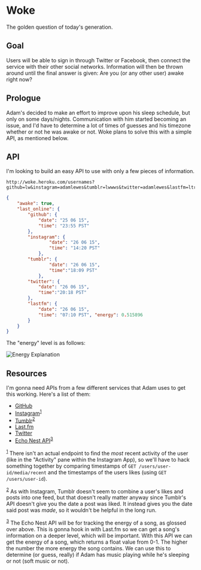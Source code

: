 Woke
====

The golden question of today's generation.

Goal
----
Users will be able to sign in through Twitter or Facebook, then connect the service
with their other social networks. Information will then be thrown around until
the final answer is given: Are you (or any other user) awake right now?

Prologue
----------

Adam's decided to make an effort to improve upon his sleep schedule, but only on some days/nights. Communication with him started becoming an issue, and I'd have to determine
a lot of times of guesses and his timezone whether or not he was awake or not. Woke plans to solve this with a simple API, as mentioned below.

API
---

I'm looking to build an easy API to use with only a few pieces of information.

```
http://woke.heroku.com/usernames?github=lw&instagram=adamlewes&tumblr=lwwws&twitter=adamlewes&lastfm=ltrlly
```

```json
{
	"awake": true,
	"last_online": {
		"github": {
			"date": "25 06 15",
			"time": "23:55 PST"
		},
		"instagram": {
				"date": "26 06 15",
				"time": "14:20 PST"
			},
		"tumblr": {
				"date": "26 06 15",
				"time":"18:09 PST"
			},
		"twitter": {
			"date": "26 06 15",
			"time":"20:18 PST"
		},
		"lastfm": {
			"date": "26 06 15",
			"time": "07:10 PST", "energy": 0.515896
		}
	}
}
```

The "energy" level is as follows:

![Energy Explanation](http://i.imgur.com/YgFwNxp.png)

Resources
---------

I'm gonna need APIs from a few different services that Adam uses to get this
working. Here's a list of them:

- [GitHub](https://developer.github.com/v3/)
- [Instagram](https://instagram.com/developer/endpoints/users/)<sup><a href="#fn1" id="f1">1</a></sup>
- [Tumblr](https://www.tumblr.com/docs/en/api/v2)<sup><a href="#fn2" id="f2">2</a></sup>
- [Last.fm](http://www.last.fm/api)
- [Twitter](https://dev.twitter.com/)
- [Echo Nest API](http://developer.echonest.com/docs/v4)<sup><a href="#fn3" id="f3">3</a></sup>

<sup><a href="#f1">1</a></sup> There isn't an actual endpoint to find the *most* recent activity of the user (like in the "Activity" pane within the Instagram App), so we'll have to hack something together by comparing timestamps of `GET /users/user-id/media/recent` and the timestamps of the users likes (using `GET /users/user-id`).

<sup><a href="#f1">2</a></sup> As with Instagram, Tumblr doesn't seem to combine a user's likes and posts into one feed, but that doesn't really matter anyway since Tumblr's API doesn't give you the date a post was liked. It instead gives you the date said post was *made*, so it wouldn't be helpful in the long run.

<sup><a href="#f3">3</a></sup> The Echo Nest API will be for tracking the energy of a song, as glossed over above. This is gonna hook in with Last.fm so we can get a song's information on a deeper level, which will be important. With this API we can get the energy of a song, which returns a float value from 0-1. The higher the number the more energy the song contains. We can use this to determine (or guess, really) if Adam has music playing while he's sleeping or not (soft music or not).

